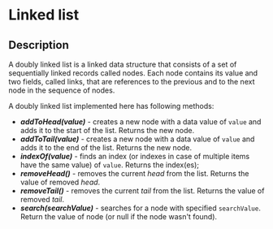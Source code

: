 # Linked list

## Description

A doubly linked list is a linked data structure that consists of a set of sequentially linked records called nodes. Each node contains its value and two fields, called links, that are references to the previous and to the next node in the sequence of nodes.  
  
A doubly linked list implemented here has following methods:

  - **_addToHead(value)_** - creates a new node with a data value of ```value``` and adds it to the start of the list. Returns the new node. 
  - **_addToTail(value)_** - creates a new node with a data value of ```value``` and adds it to the end of the list. Returns the new node.
  - **_indexOf(value)_** - finds an index (or indexes in case of multiple items have the same value) of ```value```. Returns the index(es);
  - **_removeHead()_** - removes the current _head_ from the list. Returns the value of removed _head_. 
  - **_removeTail()_** - removes the current _tail_ from the list. Returns the value of removed _tail_.
  - **_search(searchValue)_** - searches for a node with specified ```searchValue```. Return the value of node (or null if the node wasn't found).
